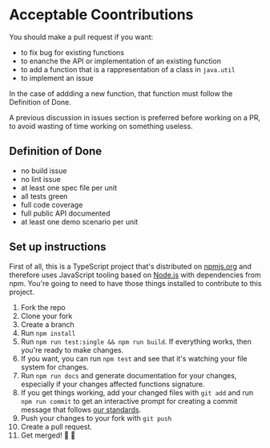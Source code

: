 # Acceptable Coontributions

You should make a pull request if you want:
- to fix bug for existing functions
- to enanche the API or implementation of an existing function
- to add a function that is a rappresentation of a class in `java.util`
- to implement an issue 

In the case of addding a new function, that function must follow the Definition of Done.

A previous discussion in issues section is preferred before working on a PR, to avoid wasting of time working on something useless.

## Definition of Done

* no build issue
* no lint issue
* at least one spec file per unit
* all tests green
* full code coverage
* full public API documented
* at least one demo scenario per unit

## Set up instructions

First of all, this is a TypeScript project that's distributed on [npmjs.org](https://npmjs.org) and
therefore uses JavaScript tooling based on [Node.js](https://nodejs.org/) with dependencies from npm.
You're going to need to have those things installed to contribute to this project.

1. Fork the repo
2. Clone your fork
3. Create a branch
4. Run `npm install`
5. Run `npm run test:single && npm run build`. If everything works, then you're ready to make changes.
6. If you want, you can run `npm test` and see that it's watching your file system for changes.
7. Run `npm run docs` and generate documentation for your changes, especially if your changes affected functions signature.
8. If you get things working, add your changed files with `git add` and run `npm run commit` to get an interactive prompt for creating a commit message that follows [our standards](https://github.com/apuliasoft/j2se-js/blob/master/conventional-changelog.md).
9. Push your changes to your fork with `git push`
10. Create a pull request.
11. Get merged! 🎉 🎊
